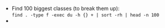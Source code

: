 * Find 100 biggest classes (to break them up): \
  `find . -type f -exec du -h {} + | sort -rh | head -n 100`
* 
